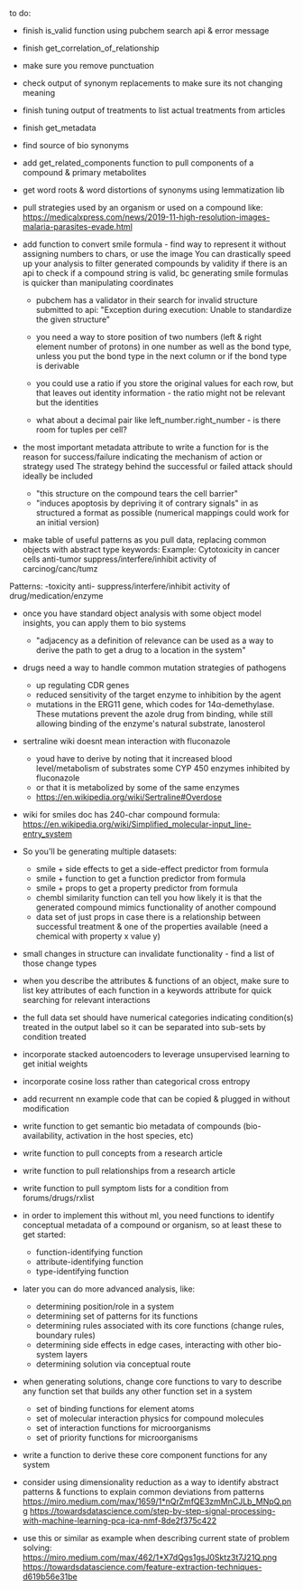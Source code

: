 to do:
- finish is_valid function using pubchem search api & error message

- finish get_correlation_of_relationship

- make sure you remove punctuation

- check output of synonym replacements to make sure its not changing meaning

- finish tuning output of treatments to list actual treatments from articles

- finish get_metadata

- find source of bio synonyms

- add get_related_components function to pull components of a compound & primary metabolites

- get word roots & word distortions of synonyms using lemmatization lib

- pull strategies used by an organism or used on a compound like: 
  https://medicalxpress.com/news/2019-11-high-resolution-images-malaria-parasites-evade.html

- add function to convert smile formula - find way to represent it without assigning numbers to chars, or use the image
  You can drastically speed up your analysis to filter generated compounds by validity if there is an api to check if a compound string is valid, bc generating smile formulas is quicker than manipulating coordinates
  - pubchem has a validator in their search for invalid structure submitted to api: "Exception during execution: Unable to standardize the given structure"

  - you need a way to store position of two numbers (left & right element number of protons) in one number as well as the bond type, unless you put the bond type in the next column or if the bond type is derivable
  - you could use a ratio if you store the original values for each row, but that leaves out identity information - the ratio might not be relevant but the identities
  - what about a decimal pair like left_number.right_number - is there room for tuples per cell?

- the most important metadata attribute to write a function for is the reason for success/failure indicating the mechanism of action or strategy used
  The strategy behind the successful or failed attack should ideally be included
    - "this structure on the compound tears the cell barrier"
    - "induces apoptosis by depriving it of contrary signals"
  in as structured a format as possible (numerical mappings could work for an initial version)

-  make table of useful patterns as you pull data, replacing common objects with abstract type keywords:
  Example:
    Cytotoxicity in cancer cells
    anti-tumor
    suppress/interfere/inhibit activity of carcinog/canc/tumz

  Patterns:
    <component object>-toxicity
    anti-<component object of illness>
    suppress/interfere/inhibit activity of drug/medication/enzyme

- once you have standard object analysis with some object model insights, you can apply them to bio systems
  - "adjacency as a definition of relevance can be used as a way to derive the path to get a drug to a location in the system"

- drugs need a way to handle common mutation strategies of pathogens
  - up regulating CDR genes
  - reduced sensitivity of the target enzyme to inhibition by the agent
  - mutations in the ERG11 gene, which codes for 14α-demethylase. These mutations prevent the azole drug from binding, while still allowing binding of the enzyme's natural substrate, lanosterol

- sertraline wiki doesnt mean interaction with fluconazole 
  - youd have to derive by noting that it increased blood level/metabolism of substrates some CYP 450 enzymes inhibited by fluconazole
  - or that it is metabolized by some of the same enzymes
  - https://en.wikipedia.org/wiki/Sertraline#Overdose

- wiki for smiles doc has 240-char compound formula: https://en.wikipedia.org/wiki/Simplified_molecular-input_line-entry_system

- So you'll be generating multiple datasets:
  - smile + side effects to get a side-effect predictor from formula
  - smile + function to get a function predictor from formula
  - smile + props to get a property predictor from formula
  - chembl similarity function can tell you how likely it is that the generated compound mimics functionality of another compound
  - data set of just props in case there is a relationship between successful treatment & one of the properties available (need a chemical with property x value y)

- small changes in structure can invalidate functionality - find a list of those change types

- when you describe the attributes & functions of an object, make sure to list key attributes of each function in a keywords attribute for quick searching for relevant interactions

- the full data set should have numerical categories indicating condition(s) treated in the output label so it can be separated into sub-sets by condition treated

- incorporate stacked autoencoders to leverage unsupervised learning to get initial weights

- incorporate cosine loss rather than categorical cross entropy

- add recurrent nn example code that can be copied & plugged in without modification

- write function to get semantic bio metadata of compounds (bio-availability, activation in the host species, etc)

- write function to pull concepts from a research article 

- write function to pull relationships from a research article

- write function to pull symptom lists for a condition from forums/drugs/rxlist

- in order to implement this without ml, you need functions to identify conceptual metadata of a compound or organism, so at least these to get started:
  - function-identifying function 
  - attribute-identifying function 
  - type-identifying function

- later you can do more advanced analysis, like:
  - determining position/role in a system 
  - determining set of patterns for its functions 
  - determining rules associated with its core functions (change rules, boundary rules)
  - determining side effects in edge cases, interacting with other bio-system layers
  - determining solution via conceptual route

- when generating solutions, change core functions to vary to describe any function set that builds any other function set in a system
  - set of binding functions for element atoms
  - set of molecular interaction physics for compound molecules
  - set of interaction functions for microorganisms
  - set of priority functions for microorganisms

- write a function to derive these core component functions for any system

- consider using dimensionality reduction as a way to identify abstract patterns & functions to explain common deviations from patterns
  https://miro.medium.com/max/1659/1*nQrZmfQE3zmMnCJLb_MNpQ.png
  https://towardsdatascience.com/step-by-step-signal-processing-with-machine-learning-pca-ica-nmf-8de2f375c422

- use this or similar as example when describing current state of problem solving: 
  https://miro.medium.com/max/462/1*X7dQgs1gsJ0Sktz3t7J21Q.png
  https://towardsdatascience.com/feature-extraction-techniques-d619b56e31be